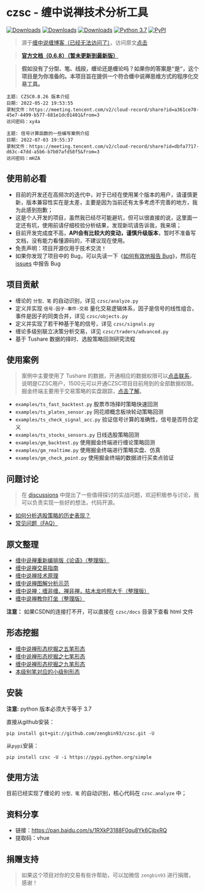 # czsc - 缠中说禅技术分析工具

[![Downloads](https://static.pepy.tech/personalized-badge/czsc?period=total&units=international_system&left_color=red&right_color=orange&left_text=Downloads/Total)](https://pepy.tech/project/czsc)
[![Downloads](https://static.pepy.tech/personalized-badge/czsc?period=month&units=international_system&left_color=red&right_color=orange&left_text=Downloads/Month)](https://pepy.tech/project/czsc)
[![Downloads](https://static.pepy.tech/personalized-badge/czsc?period=week&units=international_system&left_color=red&right_color=orange&left_text=Downloads/Week)](https://pepy.tech/project/czsc)
[![Python 3.7](https://img.shields.io/badge/python-3.7-blue.svg)](https://www.python.org/downloads/release/python-370/)
[![PyPI](https://img.shields.io/pypi/v/czsc.svg)](https://pypi.org/project/czsc/)

>源于[缠中说缠博客（已经无法访问了）](http://blog.sina.com.cn/chzhshch)，访问原文[点击](http://www.fxgan.com/)

>**[官方文档（0.6.8）（暂未更新到最新版）](https://blog.csdn.net/baidu_25764509/article/details/110389764)**

>**假如没有了分型、笔、线段，缠论还是缠论吗？如果你的答案是“是”，这个项目是为你准备的。本项目旨在提供一个符合缠中说禅思维方式的程序化交易工具。**

```
主题: CZSC0.8.26 版本介绍 
日期: 2022-05-22 19:53:55
录制文件：https://meeting.tencent.com/v2/cloud-record/share?id=a361ce70-45e7-4499-b577-681e1dc01401&from=3
访问密码：xy4a
```

```
主题: 信号计算函数的一些编写案例介绍
日期: 2022-07-03 19:55:37
录制文件：https://meeting.tencent.com/v2/cloud-record/share?id=dbfa7717-d63c-47dd-a5b6-b7b07afd58f5&from=3
访问密码：mHZA
```


## 使用前必看

* 目前的开发还在高频次的迭代中，对于已经在使用某个版本的用户，请谨慎更新，版本兼容性实在是太差，主要是因为当前还有太多考虑不完善的地方，我为此感到抱歉；
* 这是个人开发的项目，虽然我已经尽可能避坑，但可以很直接的说，这里面一定还有坑，使用前请仔细校验分析结果，发现新坑请告诉我，我来填；
* 目前开发完成度不高，**API会有比较大的变动，谨慎升级版本**，暂时不准备写文档，没有能力看懂源码的，不建议现在使用。
* 免责声明：项目开源仅用于技术交流！
* 如果你发现了项目中的 Bug，可以先读一下《[如何有效地报告 Bug](https://www.chiark.greenend.org.uk/~sgtatham/bugs-cn.html)》，然后在 [issues](https://github.com/waditu/czsc/issues) 中报告 Bug

## 项目贡献

* 缠论的 `分型、笔` 的自动识别，详见 `czsc/analyze.py`
* 定义并实现 `信号-因子-事件-交易` 量化交易逻辑体系，因子是信号的线性组合，事件是因子的同类合并，详见 `czsc/objects.py`
* 定义并实现了若干种基于笔的信号，详见 `czsc/signals.py`
* 缠论多级别联立决策分析交易，详见 `czsc/traders/advanced.py`
* 基于 Tushare 数据的择时、选股策略回测研究流程

## 使用案例

>案例中主要使用了 Tushare 的数据，开通相应的数据权限可以[点击联系](https://tushare.pro/document/2?doc_id=244)，说明是CZSC用户，1500元可以开通CZSC项目目前用到的全部数据权限。
>掘金终端主要用于交易策略的实盘跟踪，[点击了解](https://www.myquant.cn/)。

* `examples/ts_fast_backtest.py` 股票市场择时策略快速回测
* `examples/ts_plates_sensor.py` 同花顺概念板块轮动策略回测
* `examples/ts_check_signal_acc.py` 验证信号计算的准确性，信号是否符合定义
* `examples/ts_stocks_sensors.py` 日线选股策略回测
* `examples/gm_backtest.py` 使用掘金终端进行缠论策略回测
* `examples/gm_realtime.py` 使用掘金终端进行策略实盘、仿真
* `examples/gm_check_point.py` 使用掘金终端的数据进行买卖点验证

## 问题讨论

>在 [discussions](https://github.com/zengbin93/czsc/discussions) 中提出了一些值得探讨的实战问题，欢迎积极参与讨论，我可以负责实现一些好的想法，代码开源。

* [如何分析选股策略的历史表现？](https://github.com/zengbin93/czsc/discussions/34)
* [常见问题（FAQ）](https://github.com/zengbin93/czsc/discussions/32)

## 原文整理

* [缠中说禅重新编排版《论语》（整理版）](https://blog.csdn.net/baidu_25764509/article/details/109517775)
* [缠中说禅交易指南](https://blog.csdn.net/baidu_25764509/article/details/109598229)
* [缠中说禅技术原理](https://blog.csdn.net/baidu_25764509/article/details/109597255)
* [缠中说禅图解分析示范](https://blog.csdn.net/baidu_25764509/article/details/110195063)
* [缠中说禅：缠非缠、禅非禅，枯木龙吟照大千（整理版）](https://blog.csdn.net/baidu_25764509/article/details/110775662)
* [缠中说禅教你打坐（整理版）](https://blog.csdn.net/baidu_25764509/article/details/113735170)

**注意：** 如果CSDN的连接打不开，可以直接在 `czsc/docs` 目录下查看 html 文件


## 形态挖掘

* [缠中说禅形态挖掘之五笔形态](https://blog.csdn.net/baidu_25764509/article/details/113639353)
* [缠中说禅形态挖掘之七笔形态](https://blog.csdn.net/baidu_25764509/article/details/113649988)
* [缠中说禅形态挖掘之九笔形态](https://blog.csdn.net/baidu_25764509/article/details/113688926)
* [本级别笔对应的小级别形态](https://blog.csdn.net/baidu_25764509/article/details/113563530)

## 安装

**注意:** python 版本必须大于等于 3.7 

直接从github安装：
```
pip install git+git://github.com/zengbin93/czsc.git -U
```

从`pypi`安装：
```
pip install czsc -U -i https://pypi.python.org/simple
```

## 使用方法

目前已经实现了缠论的 `分型、笔` 的自动识别，核心代码在 `czsc.analyze` 中；

## 资料分享

* 链接：https://pan.baidu.com/s/1RXkP3188F0qu8Yk6CjbxRQ
* 提取码：vhue

## 捐赠支持

>如果这个项目对你的交易有些许帮助，可以加微信 `zengbin93` 进行捐赠，感谢！

